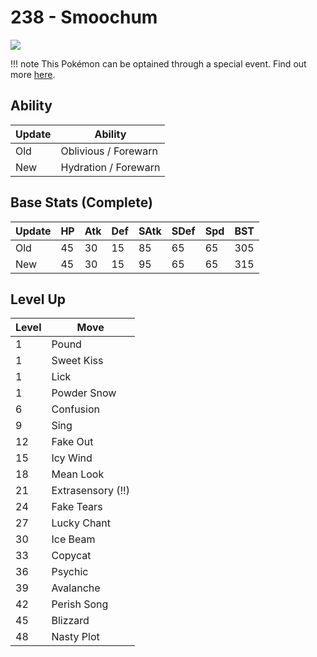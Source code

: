 # 238 - Smoochum
![][238]

!!! note
    This Pokémon can be optained through a special event. Find out more [here](/special_events/#baby-pokemon-egg-gift).

## Ability

Update | Ability
---    | ---
Old    | Oblivious / Forewarn
New    | Hydration / Forewarn

## Base Stats (Complete)

Update | HP | Atk | Def | SAtk | SDef | Spd | BST
---    | ---| --- | --- | ---  | ---  | --- | ---
Old    | 45 |  30 |  15 |  85  |  65  |  65  |  305
New    | 45 |  30 |  15 |  95  |  65  |  65  |  315

## Level Up

Level | Move
---   | ---
  1   | Pound
  1   | Sweet Kiss
  1   | Lick
  1   | Powder Snow
  6   | Confusion
  9   | Sing
 12   | Fake Out
 15   | Icy Wind
 18   | Mean Look
 21   | Extrasensory (!!)
 24   | Fake Tears
 27   | Lucky Chant
 30   | Ice Beam
 33   | Copycat
 36   | Psychic
 39   | Avalanche
 42   | Perish Song
 45   | Blizzard
 48   | Nasty Plot



[238]: /img/pokemon/238.png
